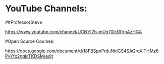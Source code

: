 # YouTube Channels:

##ProfessorSteve

https://www.youtube.com/channel/UCNYt7h-mUg70lcD0rnAzHGA

#Open Source Courses:

https://docs.google.com/document/d/18FBSpnPrduNidGS4SAQreXITHMz6PyYfx2nqlcTKDSM/edit

